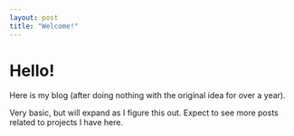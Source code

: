```yaml
---
layout: post
title: "Welcome!"
---
```


# Hello!

Here is my blog (after doing nothing with the original idea for over a year).

Very basic, but will expand as I figure this out. Expect to see more posts related to projects I have here.
